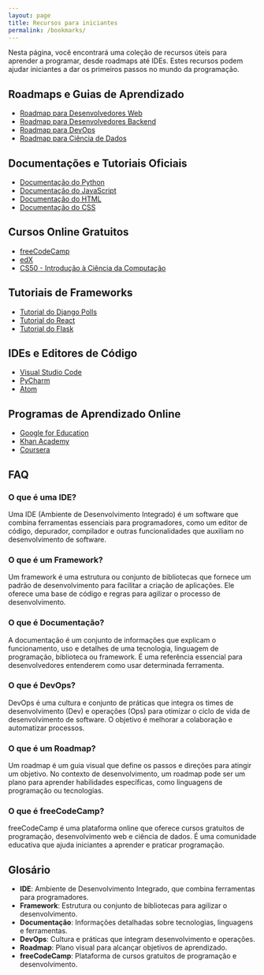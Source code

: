 ```yaml
---
layout: page
title: Recursos para iniciantes
permalink: /bookmarks/
---
```


Nesta página, você encontrará uma coleção de recursos úteis para aprender a programar, desde roadmaps até IDEs. Estes recursos podem ajudar iniciantes a dar os primeiros passos no mundo da programação.

## Roadmaps e Guias de Aprendizado

- [Roadmap para Desenvolvedores Web](https://roadmap.sh/frontend)
- [Roadmap para Desenvolvedores Backend](https://roadmap.sh/backend)
- [Roadmap para DevOps](https://roadmap.sh/devops)
- [Roadmap para Ciência de Dados](https://roadmap.sh/data-science)

## Documentações e Tutoriais Oficiais

- [Documentação do Python](https://docs.python.org/3/)
- [Documentação do JavaScript](https://developer.mozilla.org/pt-BR/docs/Web/JavaScript)
- [Documentação do HTML](https://developer.mozilla.org/pt-BR/docs/Web/HTML)
- [Documentação do CSS](https://developer.mozilla.org/pt-BR/docs/Web/CSS)

## Cursos Online Gratuitos

- [freeCodeCamp](https://www.freecodecamp.org/)
- [edX](https://www.edx.org/)
- [CS50 - Introdução à Ciência da Computação](https://cs50.harvard.edu/)

## Tutoriais de Frameworks

- [Tutorial do Django Polls](https://docs.djangoproject.com/en/3.2/intro/tutorial01/)
- [Tutorial do React](https://reactjs.org/tutorial/tutorial.html)
- [Tutorial do Flask](https://flask.palletsprojects.com/en/2.1.x/tutorial/)

## IDEs e Editores de Código

- [Visual Studio Code](https://code.visualstudio.com/)
- [PyCharm](https://www.jetbrains.com/pycharm/)
- [Atom](https://atom.io/)

## Programas de Aprendizado Online

- [Google for Education](https://edu.google.com/)
- [Khan Academy](https://www.khanacademy.org/)
- [Coursera](https://www.coursera.org/)



## FAQ

### O que é uma IDE?

Uma IDE (Ambiente de Desenvolvimento Integrado) é um software que combina ferramentas essenciais para programadores, como um editor de código, depurador, compilador e outras funcionalidades que auxiliam no desenvolvimento de software.

### O que é um Framework?

Um framework é uma estrutura ou conjunto de bibliotecas que fornece um padrão de desenvolvimento para facilitar a criação de aplicações. Ele oferece uma base de código e regras para agilizar o processo de desenvolvimento.

### O que é Documentação?

A documentação é um conjunto de informações que explicam o funcionamento, uso e detalhes de uma tecnologia, linguagem de programação, biblioteca ou framework. É uma referência essencial para desenvolvedores entenderem como usar determinada ferramenta.

### O que é DevOps?

DevOps é uma cultura e conjunto de práticas que integra os times de desenvolvimento (Dev) e operações (Ops) para otimizar o ciclo de vida de desenvolvimento de software. O objetivo é melhorar a colaboração e automatizar processos.

### O que é um Roadmap?

Um roadmap é um guia visual que define os passos e direções para atingir um objetivo. No contexto de desenvolvimento, um roadmap pode ser um plano para aprender habilidades específicas, como linguagens de programação ou tecnologias.

### O que é freeCodeCamp?

freeCodeCamp é uma plataforma online que oferece cursos gratuitos de programação, desenvolvimento web e ciência de dados. É uma comunidade educativa que ajuda iniciantes a aprender e praticar programação.

## Glosário

- **IDE**: Ambiente de Desenvolvimento Integrado, que combina ferramentas para programadores.
- **Framework**: Estrutura ou conjunto de bibliotecas para agilizar o desenvolvimento.
- **Documentação**: Informações detalhadas sobre tecnologias, linguagens e ferramentas.
- **DevOps**: Cultura e práticas que integram desenvolvimento e operações.
- **Roadmap**: Plano visual para alcançar objetivos de aprendizado.
- **freeCodeCamp**: Plataforma de cursos gratuitos de programação e desenvolvimento.



